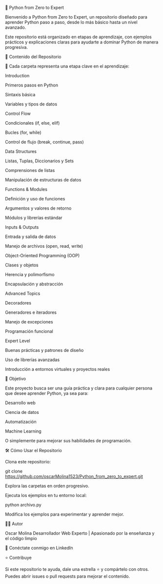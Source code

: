 🐍 Python from Zero to Expert

Bienvenido a Python from Zero to Expert, un repositorio diseñado para aprender Python paso a paso, desde lo más básico hasta un nivel avanzado.

Este repositorio está organizado en etapas de aprendizaje, con ejemplos prácticos y explicaciones claras para ayudarte a dominar Python de manera progresiva.

📌 Contenido del Repositorio

🔹 Cada carpeta representa una etapa clave en el aprendizaje:

Introduction

Primeros pasos en Python

Sintaxis básica

Variables y tipos de datos

Control Flow

Condicionales (if, else, elif)

Bucles (for, while)

Control de flujo (break, continue, pass)

Data Structures

Listas, Tuplas, Diccionarios y Sets

Comprensiones de listas

Manipulación de estructuras de datos

Functions & Modules

Definición y uso de funciones

Argumentos y valores de retorno

Módulos y librerías estándar

Inputs & Outputs

Entrada y salida de datos

Manejo de archivos (open, read, write)

Object-Oriented Programming (OOP)

Clases y objetos

Herencia y polimorfismo

Encapsulación y abstracción

Advanced Topics

Decoradores

Generadores e iteradores

Manejo de excepciones

Programación funcional

Expert Level

Buenas prácticas y patrones de diseño

Uso de librerías avanzadas

Introducción a entornos virtuales y proyectos reales

🚀 Objetivo

Este proyecto busca ser una guía práctica y clara para cualquier persona que desee aprender Python, ya sea para:

Desarrollo web

Ciencia de datos

Automatización

Machine Learning

O simplemente para mejorar sus habilidades de programación.

🛠️ Cómo Usar el Repositorio

Clona este repositorio:

git clone https://github.com/oscarMolina1523/Python_from_zero_to_expert.git


Explora las carpetas en orden progresivo.

Ejecuta los ejemplos en tu entorno local:

python archivo.py


Modifica los ejemplos para experimentar y aprender mejor.

👨‍💻 Autor

Oscar Molina
Desarrollador Web Experto | Apasionado por la enseñanza y el código limpio

📎 Conéctate conmigo en LinkedIn

⭐ Contribuye

Si este repositorio te ayuda, dale una estrella ⭐ y compártelo con otros.
Puedes abrir issues o pull requests para mejorar el contenido.
